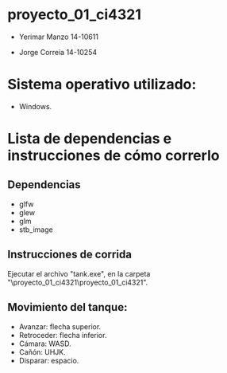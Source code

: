 # proyecto_01_ci4321

* Yerimar Manzo 14-10611 

* Jorge Correia 14-10254

# Sistema operativo utilizado:
 * Windows.

# Lista de dependencias e instrucciones de cómo correrlo
## Dependencias 
* glfw
* glew
* glm
* stb_image

## Instrucciones de corrida

Ejecutar el archivo "tank.exe", en la carpeta "\proyecto_01_ci4321\proyecto_01_ci4321".

 ## Movimiento del tanque:
 * Avanzar: flecha superior.
 * Retroceder: flecha inferior.
 * Cámara: WASD.
 * Cañón: UHJK.
 * Disparar: espacio.

